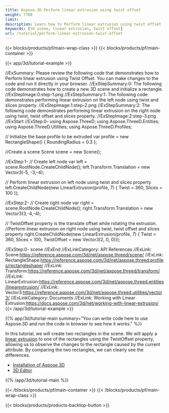 ```yaml
---
title: Aspose.3D Perform linear extrusion using twist offset
weight: 7700
limit: 
description: Learn how to Perform linear extrusion using twist offset
keywords: [3d scene, linear extrusion, twist offset]
url: /tutorial/perform-linear-extrusion-twist-offset
---
```


{{< blocks/products/pf/main-wrap-class >}}
{{< blocks/products/pf/main-container >}}

{{< app/3d/tutorial-example >}}


//ExSummary: Please review the following code that demonstrates how to Perform linear extrusion using Twist Offset. You can make changes to the code and run it directly in your browser.
//ExStepSummary:0: The following code demonstrates how to create a new 3D scene and initialize a rectangle.
//ExStepImage:0:step-1.png
//ExStepSummary:1: The following code demonstrates performing linear extrusion on the left node using twist and slices property.
//ExStepImage:1:step-2.png
//ExStepSummary:2: The following code demonstrates performing linear extrusion on the right node using twist, twist offset and slices property.
//ExStepImage:2:step-3.png
//ExStart
//ExStep:0-
using Aspose.ThreeD;
using Aspose.ThreeD.Entities;
using Aspose.ThreeD.Utilities;
using Aspose.ThreeD.Profiles;

// Initialize the base profile to be extruded
var profile = new RectangleShape()
{
    RoundingRadius = 0.3
};

//Create a scene 
Scene scene = new Scene();

//ExStep:1-
// Create left node
var left = scene.RootNode.CreateChildNode();
left.Transform.Translation = new Vector3(-5, -3,-4);

// Perform linear extrusion on left node using twist and slices property
left.CreateChildNode(new LinearExtrusion(profile, 7) { Twist = 360, Slices = 100 });

//ExStep:2-
// Create right node
var right = scene.RootNode.CreateChildNode();
right.Transform.Translation = new Vector3(3,-4,-4);

// TwistOffset property is the translate offset while rotating the extrusion.
//Perform linear extrusion on right node using twist, twist offset and slices property
right.CreateChildNode(new LinearExtrusion(profile, 7) { Twist = 360, Slices = 100, TwistOffset = new Vector3(2, 0, 0)});

//ExStep:0-
scene
//ExEnd
//ExLinkCategory: API References
//ExLink: Scene:https://reference.aspose.com/3d/net/aspose.threed/scene/
//ExLink: RectangleShape:https://reference.aspose.com/3d/net/aspose.threed.profiles/rectangleshape/
//ExLink: Transform:https://reference.aspose.com/3d/net/aspose.threed/transform/
//ExLink: LinearExtrusion:https://reference.aspose.com/3d/net/aspose.threed.entities/linearextrusion/
//ExLink: Vector3:https://reference.aspose.com/3d/net/aspose.threed.utilities/vector3/
//ExLinkCategory: Documents
//ExLink: Working with Linear Extrusion:https://docs.aspose.com/3d/net/working-with-linear-extrusion/
{{< /app/3d/tutorial-example >}}

{{% app/3d/tutorial-main summary="You can write code here to use Aspose.3D and run the code in browser to see how it works." %}}

In this tutorial, we will create two rectangles in the scene. We will apply a <a href="https://reference.aspose.com/3d/net/aspose.threed.entities/linearextrusion/">linear extrusion</a> to one of the rectangles using the TwistOffset property, allowing us to observe the changes to the rectangle caused by the current attribute. By comparing the two rectangles, we can clearly see the differences.

* [Installation of Aspose.3D](https://docs.aspose.com/3d/net/installation/)
* [3D Editor](https://products.aspose.app/3d/editor/)


{{% /app/3d/tutorial-main %}}

{{< /blocks/products/pf/main-container >}}
{{< /blocks/products/pf/main-wrap-class >}}

{{< blocks/products/products-backtop-button >}}

